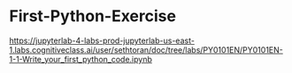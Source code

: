 # First-Python-Exercise
https://jupyterlab-4-labs-prod-jupyterlab-us-east-1.labs.cognitiveclass.ai/user/sethtoran/doc/tree/labs/PY0101EN/PY0101EN-1-1-Write_your_first_python_code.ipynb

